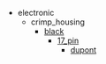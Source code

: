 * electronic
  * crimp_housing
    * [black](electronic/crimp_housing/black)
      * [17_pin](electronic/crimp_housing/black/17_pin)
        * [dupont](dupont)
